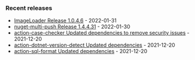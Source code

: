 <!-- ### Hi there 👋 -->

### Recent releases
<!-- recent_releases starts -->
* [ImageLoader Release 1.0.4.6](https://github.com/credfeto/ImageLoader/releases/tag/v1.0.4.6) - 2022-01-31
* [nuget-multi-push Release 1.4.4.31](https://github.com/credfeto/nuget-multi-push/releases/tag/v1.4.4.31) - 2022-01-30
* [action-case-checker Updated dependencies to remove security issues](https://github.com/credfeto/action-case-checker/releases/tag/v1.2.0) - 2021-12-20
* [action-dotnet-version-detect Updated dependencies](https://github.com/credfeto/action-dotnet-version-detect/releases/tag/v1.2.0) - 2021-12-20
* [action-sql-format Updated dependencies](https://github.com/credfeto/action-sql-format/releases/tag/v1.3.0) - 2021-12-20
<!-- recent_releases ends -->


<!--
**credfeto/credfeto** is a ✨ _special_ ✨ repository because its `README.md` (this file) appears on your GitHub profile.

Here are some ideas to get you started:

- 🔭 I’m currently working on ...
- 🌱 I’m currently learning ...
- 👯 I’m looking to collaborate on ...
- 🤔 I’m looking for help with ...
- 💬 Ask me about ...
- 📫 How to reach me: ...
- 😄 Pronouns: ...
- ⚡ Fun fact: ...
-->

